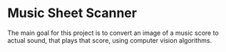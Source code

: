 # Music Sheet Scanner
The main goal for this project is to convert an image of a music score to actual sound, that plays that score, using computer vision algorithms.

